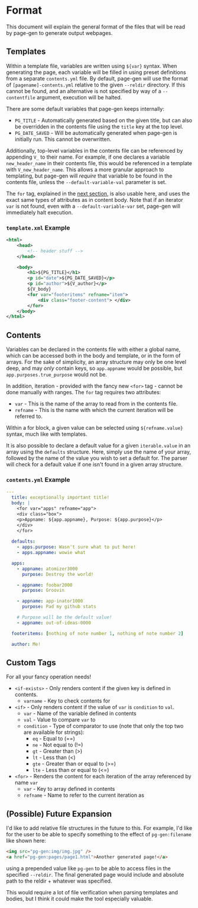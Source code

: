 # Format

This document will explain the general format of the files that will be read by
page-gen to generate output webpages.

## Templates

Within a template file, variables are written using `${var}` syntax.
When generating the page, each variable will be filled in using preset definitions
from a separate `contents.yml` file.
By default, page-gen will use the format of `[pagename]-contents.yml` relative to
the given `--reldir` directory. If this cannot be found, 
and an alternative is not specified by way of a `--contentfile` argument, execution will be halted.

There are some default variables that page-gen keeps internally:
- `PG_TITLE` - Automatically generated based on the given title, but can also be overridden
in the contents file using the `title` key at the top level.
- `PG_DATE_SAVED` - Will be automatically generated when page-gen is initially run.
This cannot be overwritten.

Additionally, top-level variables in the contents file can be referenced by appending
`V_` to their name. For example, if one declares a variable `new_header_name` in their
contents file, this would be referenced in a template with `V_new_header_name`.
This allows a more granular approach to templating, but page-gen will *require* that variable to be
found in the contents file, unless the `--default-variable-val` parameter is set.

The `for` tag, explained in the [next section](#contents), is also usable here, and uses the exact same
types of attributes as in content body. Note that if an iterator `var` is not found, even with a
`--default-variable-var` set, page-gen will immediately halt execution.

### `template.xml` Example
```xml
<html>
	<head>
		<!-- header stuff -->
	</head>

	<body>
		<h1>${PG_TITLE}</h1>
		<p id="date">${PG_DATE_SAVED}</p>
		<p id="author">${V_author}</p>
		${V_body}
		<for var="footeritems" refname="item">
			<div class="footer-content"> </div>
		</for>
	</body>
</html>
```

## Contents

Variables can be declared in the contents file with either a global name, which can be accessed
both in the body and template, or in the form of arrays. For the sake of simplicity, an array structure
may only be one level deep, and may *only* contain keys, 
so `app.appname` would be possible, but `app.purposes.true_purpose` would not be.

In addition, iteration - provided with the fancy new `<for>` tag - cannot be done manually with ranges.
The `for` tag requires two attributes:
- `var` - This is the name of the array to read from in the contents file.
- `refname` - This is the name with which the current iteration will be referred to.

Within a for block, a given value can be selected using `${refname.value}` syntax, much like with templates.

It is also possible to declare a default value for a given `iterable.value` in an array using the `defaults` structure.
Here, simply use the name of your array, followed by the name of the value you wish to set a default for.
The parser will check for a default value if one isn't found in a given array structure.

### `contents.yml` Example
```yaml
---
  title: exceptionally important title!
  body: |
    <for var="apps" refname="app"> 
    <div class="box">
    <p>Appname: ${app.appname}, Purpose: ${app.purpose}</p>
    </div>
    </for>
  
  defaults:
    - apps.purpose: Wasn't sure what to put here!
    - apps.appname: wowie what

  apps:
    - appname: atomizer3000
      purpose: Destroy the world!

    - appname: foobar2000
      purpose: Groovin

    - appname: app-inator1000
      purpose: Pad my github stats

    # Purpose will be the default value!
    - appname: out-of-ideas-0000

  footeritems: [nothing of note number 1, nothing of note number 2]

  author: Me!
```

## Custom Tags

For all your fancy operation needs!

- `<if-exists>` - Only renders content if the given key is defined in contents.
	- `varname` - Key to check contents for
- `<if>` - Only renders content if the value of `var` is `condition` to `val`.
	- `var` - Name of the variable defined in contents
	- `val` - Value to compare `var` to
	- `condition` - Type of comparator to use (note that only the top two are available for strings):
		- `eq` - Equal to (==)
		- `ne` - Not equal to (!=)
		- `gt` - Greater than (>)
		- `lt` - Less than (<)
		- `gte` - Greater than or equal to (>=)
		- `lte` - Less than or equal to (<=)
- `<for>` - Renders the content for each iteration of
the array referenced by name `var`
	- `var` - Key to array defined in contents
	- `refname` - Name to refer to the current iteration as


## (Possible) Future Expansion

I'd like to add relative file structures in the future to this.
For example, I'd like for the user to be able to specify something to the effect of `pg-gen:filename`
like shown here:
```html
<img src="pg-gen:img/img.jpg" />
<a href="pg-gen:pages/page1.html">Another generated page!</a>
```
using a prepended value like `pg-gen` to be able to access files in the specified `--reldir`.
The final generated page would include and absolute path to the reldir + whatever was specified.

This would require a lot of file verification when parsing templates and bodies, but I think
it could make the tool especially valuable. 
